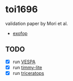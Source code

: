 # toi1696
validation paper by Mori et al.

* [exofop](https://exofop.ipac.caltech.edu/tess/target.php?id=470381900)


## TODO
- [x] run [VESPA](https://github.com/timothydmorton/VESPA)
- [x] run [timmy-lite](https://github.com/john-livingston/timmy-lite)
- [x] run [triceratops](https://github.com/stevengiacalone/triceratops)
